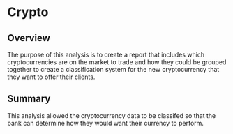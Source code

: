 # Crypto

## Overview
The purpose of this analysis is to create a report that includes which cryptocurrencies are on the market to trade and how they could be grouped together to create a classification system for the new cryptocurrency that they want to offer their clients.


## Summary
This analysis allowed the cryptocurrency data to be classifed so that the bank can determine how they would want their currency to perform.
